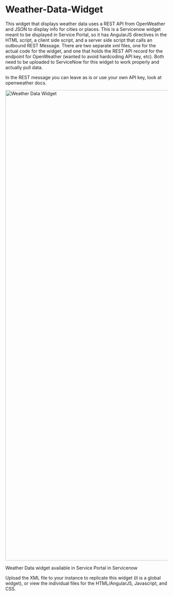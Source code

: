 # Weather-Data-Widget
This widget that displays weather data uses a REST API from OpenWeather and JSON to display info for cities or places. This is a Servicenow widget meant to be displayed in Service Portal, so it has AngularJS directives in the HTML script, a client side script, and a server side script that calls an outbound REST Message. There are two separate xml files, one for the actual code for the widget, and one that holds the REST API record for the endpoint for OpenWeather (wanted to avoid hardcoding API key, etc). Both need to be uploaded to ServiceNow for this widget to work properly and actually pull data. 

In the REST message you can leave as is or use your own API key, look at openweather docs.

<img width="1464" alt="Weather Data Widget" src="https://github.com/sarahslikk/Weather-Data-Widget/assets/148659685/76dacd44-c3ad-4ea2-8913-395e9b4767b3">


Weather Data widget available in Service Portal in Servicenow

Upload the XML file to your instance to replicate this widget (it is a global widget), or view the individual files for the HTML/AngularJS, Javascript, and CSS.

